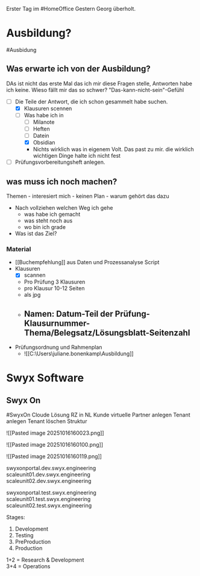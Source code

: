 Erster Tag im #HomeOffice
Gestern Georg überholt.
# Ausbildung?
#Ausbidung

## Was erwarte ich von der Ausbildung?
DAs ist nicht das erste Mal das ich mir diese Fragen stelle, Antworten habe ich keine. 
Wieso fällt mir das so schwer?
"Das-kann-nicht-sein"-Gefühl
- [ ] Die  Teile der Antwort, die ich schon gesammelt habe suchen.
	- [x] Klausuren scennen
	- [ ] Was habe ich in 
		- [ ] Milanote 
		- [ ] Heften
		- [ ] Datein
		- [x] Obsidian
		-  Nichts wirklich was in eigenem Volt. Das past zu mir. die wirklich wichtigen Dinge halte ich nicht fest
- [ ] Prüfungsvorbereitungsheft anlegen.
## was muss ich noch machen?
 Themen
	- interesiert mich
	- keinen Plan
	- warum gehört das dazu
- Nach vollziehen welchen Weg ich gehe
	- was habe ich gemacht
	- was steht noch aus
	- wo bin ich grade
- Was ist das Ziel?
### Material
- [[Buchempfehlung]]
aus Daten und Prozessanalyse Script
- Klausuren
	- [x] scannen
	- Pro Prüfung 3  Klausuren
	- pro Klausur 10-12 Seiten
	- als jpg
	- Namen: Datum-Teil der Prüfung-Klausurnummer-Thema/Belegsatz/Lösungsblatt-Seitenzahl
		- 
- Prüfungsordnung und Rahmenplan
	- ![[C:\Users\juliane.bonenkamp\Ausbildung]]


# Swyx Software
## Swyx On
#SwyxOn
Cloude Lösung
RZ in NL
Kunde virtuelle 
Partner anlegen
Tenant anlegen
Tenant löschen
Struktur

![[Pasted image 20251016160023.png]]

![[Pasted image 20251016160100.png]]

![[Pasted image 20251016160119.png]]

swyxonportal.dev.swyx.engineering  
scaleunit01.dev.swyx.engineering  
scaleunit02.dev.swyx.engineering

swyxonportal.test.swyx.engineering  
scaleunit01.test.swyx.engineering  
scaleunit02.test.swyx.engineering

Stages:  
1. Development  
2. Testing  
3. PreProduction  
4. Production

1+2 = Research & Development  
3+4 = Operations